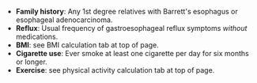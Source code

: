 * **Family history**: Any 1st degree relatives with Barrett's esophagus or esophageal adenocarcinoma.
* **Reflux**: Usual frequency of gastroesophageal reflux symptoms *without* medications.
* **BMI**: see BMI calculation tab at top of page.
* **Cigarette use**: Ever smoke at least one cigarette per day for six months or longer.
* **Exercise**: see physical activity calculation tab at top of page.
                    
